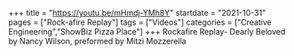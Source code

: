 +++
title = "https://youtu.be/mHmdj-YMh8Y"
startdate = "2021-10-31"
pages = ["Rock-afire Replay"]
tags = ["Videos"]
categories = ["Creative Engineering","ShowBiz Pizza Place"]
+++
Rockafire Replay- Dearly Beloved by Nancy Wilson, preformed by Mitzi Mozzerella
